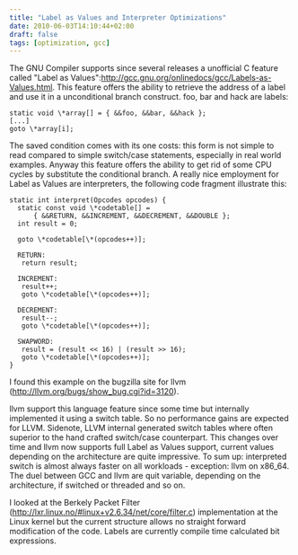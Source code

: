 ```yaml
---
title: "Label as Values and Interpreter Optimizations"
date: 2010-06-03T14:10:44+02:00
draft: false
tags: [optimization, gcc]
---
```


The GNU Compiler supports since several releases a unofficial C feature called
"Label as Values":<http://gcc.gnu.org/onlinedocs/gcc/Labels-as-Values.html>.
This feature offers the ability to retrieve the address of a label and
use it in a unconditional branch construct. foo, bar and hack are labels:



```
static void \*array[] = { &&foo, &&bar, &&hack };
[...]
goto \*array[i];

```

The saved condition comes with its one costs: this form is not simple to read
compared to simple switch/case statements, especially in real world examples.
Anyway this feature offers the ability to get rid of some CPU cycles by
substitute the conditional branch. A really nice employment for Label as Values
are interpreters, the following code fragment illustrate this:



```
static int interpret(Opcodes opcodes) {
  static const void \*codetable[] =
      { &&RETURN, &&INCREMENT, &&DECREMENT, &&DOUBLE };
  int result = 0;

  goto \*codetable[\*(opcodes++)];

  RETURN:
   return result;

  INCREMENT:
   result++;
   goto \*codetable[\*(opcodes++)];

  DECREMENT:
   result--;
   goto \*codetable[\*(opcodes++)];

  SWAPWORD:
   result = (result << 16) | (result >> 16);
   goto \*codetable[\*(opcodes++)];
}

```

I found this example on the bugzilla site for llvm (<http://llvm.org/bugs/show_bug.cgi?id=3120>).


llvm support this language feature since some time but internally implemented it
using a switch table. So no performance gains are expected for LLVM. Sidenote,
LLVM internal generated switch tables where often superior to the hand crafted
switch/case counterpart. This changes over time and llvm now supports full
Label as Values support, current values depending on the architecture are
quite impressive. To sum up: interpreted switch is almost always faster on
all workloads - exception: llvm on x86\_64. The duel between GCC and llvm are
quit variable, depending on the architecture, if switched or threaded and so
on.


I looked at the Berkely Packet Filter
(<http://lxr.linux.no/#linux+v2.6.34/net/core/filter.c>) implementation at the
Linux kernel but the current structure allows no straight forward modification
of the code. Labels are currently compile time calculated bit expressions.


